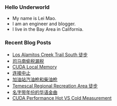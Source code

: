 ### Hello Underworld

- My name is Lei Mao.
- I am an engineer and blogger.
- I live in the Bay Area in California.


### Recent Blog Posts

<!-- BLOG-POST-LIST:START -->
- [Los Alamitos Creek Trail South 徒步](https://leimao.github.io/life/Los-Alamitos-Creek-Trail-South/)
- [司马南偷税漏税](https://leimao.github.io/essay/%E5%8F%B8%E9%A9%AC%E5%8D%97%E5%81%B7%E7%A8%8E%E6%BC%8F%E7%A8%8E/)
- [CUDA Local Memory](https://leimao.github.io/blog/CUDA-Local-Memory/)
- [连接中止](https://leimao.github.io/essay/%E8%BF%9E%E6%8E%A5%E4%B8%AD%E6%AD%A2-Canceled-2023/)
- [加油站汽油枪和柴油枪](https://leimao.github.io/essay/%E5%8A%A0%E6%B2%B9%E7%AB%99%E6%B1%BD%E6%B2%B9%E6%9E%AA%E5%92%8C%E6%9F%B4%E6%B2%B9%E6%9E%AA/)
- [Temescal Regional Recreation Area 徒步](https://leimao.github.io/life/Temescal-Regional-Recreation-Area/)
- [名字带年份的华语金曲](https://leimao.github.io/essay/%E5%90%8D%E5%AD%97%E5%B8%A6%E5%B9%B4%E4%BB%BD%E7%9A%84%E5%8D%8E%E8%AF%AD%E9%87%91%E6%9B%B2/)
- [CUDA Performance Hot VS Cold Measurement](https://leimao.github.io/blog/CUDA-Performance-Hot-Cold-Measurement/)
<!-- BLOG-POST-LIST:END -->
